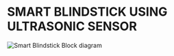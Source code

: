 # SMART BLINDSTICK USING ULTRASONIC SENSOR

![Smart Blindstick Block diagram](https://user-images.githubusercontent.com/85921878/154840562-6a8007bf-fc96-449c-8e55-f1b424aa4baf.jpeg)



